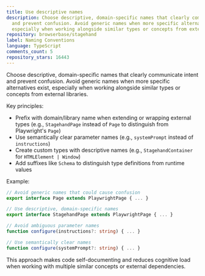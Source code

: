 ```yaml
---
title: Use descriptive names
description: Choose descriptive, domain-specific names that clearly communicate intent
  and prevent confusion. Avoid generic names when more specific alternatives exist,
  especially when working alongside similar types or concepts from external libraries.
repository: browserbase/stagehand
label: Naming Conventions
language: TypeScript
comments_count: 5
repository_stars: 16443
---
```


Choose descriptive, domain-specific names that clearly communicate intent and prevent confusion. Avoid generic names when more specific alternatives exist, especially when working alongside similar types or concepts from external libraries.

Key principles:
- Prefix with domain/library name when extending or wrapping external types (e.g., `StagehandPage` instead of `Page` to distinguish from Playwright's `Page`)
- Use semantically clear parameter names (e.g., `systemPrompt` instead of `instructions`)
- Create custom types with descriptive names (e.g., `StagehandContainer` for `HTMLElement | Window`)
- Add suffixes like `Schema` to distinguish type definitions from runtime values

Example:
```typescript
// Avoid generic names that could cause confusion
export interface Page extends PlaywrightPage { ... }

// Use descriptive, domain-specific names
export interface StagehandPage extends PlaywrightPage { ... }

// Avoid ambiguous parameter names
function configure(instructions?: string) { ... }

// Use semantically clear names
function configure(systemPrompt?: string) { ... }
```

This approach makes code self-documenting and reduces cognitive load when working with multiple similar concepts or external dependencies.